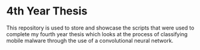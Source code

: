 # 4th Year Thesis
This repository is used to store and showcase the scripts that were used to complete my fourth year thesis which looks at the process of classifying mobile malware through the use of a convolutional neural network. 
